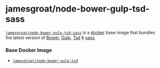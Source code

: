 # jamesgroat/node-bower-gulp-tsd-sass

[`jamesgroat/node-bower-gulp-tsd-sass`](https://registry.hub.docker.com/u/jamesgroat/node-bower-gulp-tsd/) is a [docker](https://docker.io) base image that bundles the latest version of [Bower](http://bower.io/), [Gulp](http://gulpjs.com/), [Tsd](https://github.com/DefinitelyTyped/tsd) & [sass](https://github.com/sass/node-sass).

### Base Docker Image

* [`jamesgroat/node-bower-gulp-tsd`](https://registry.hub.docker.com/u/jamesgroat/node-bower-gulp-tsd-sass)

